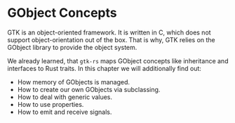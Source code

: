 # GObject Concepts

GTK is an object-oriented framework.
It is written in C, which does not support object-orientation out of the box.
That is why, GTK relies on the GObject library to provide the object system.

We already learned, that `gtk-rs` maps GObject concepts like inheritance and interfaces to Rust traits.
In this chapter we will additionally find out:
- How memory of GObjects is managed.
- How to create our own GObjects via subclassing.
- How to deal with generic values.
- How to use properties.
- How to emit and receive signals.
